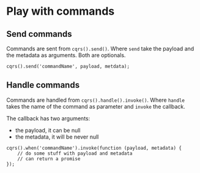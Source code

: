 # Play with commands

## Send commands

Commands are sent from `cqrs().send()`.
Where `send` take the payload and the metadata as arguments.
Both are optionals.

```
cqrs().send('commandName', payload, metdata);
```

## Handle commands

Commands are handled from `cqrs().handle().invoke()`.
Where `handle` takes the name of the command as parameter and `invoke` the callback.

The callback has two arguments:
- the payload, it can be null
- the metadata, it will be never null

```
cqrs().when('commandName').invoke(function (payload, metadata) {
    // do some stuff with payload and metadata
    // can return a promise
});
```
